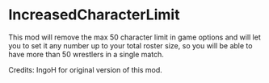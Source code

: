 # IncreasedCharacterLimit
This mod will remove the max 50 character limit in game options and will let you to set it any number up to your total roster size, so you will be able to have more than 50 wrestlers in a single match.

Credits: IngoH for original version of this mod.